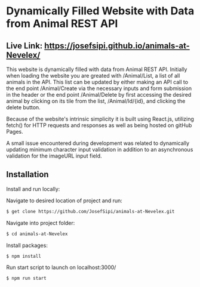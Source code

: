 # Dynamically Filled Website with Data from Animal REST API
## Live Link: https://josefsipi.github.io/animals-at-Nevelex/

This website is dynamically filled with data from Animal REST API. Initially when loading the website you are greated with /Animal/List, a list of all animals in the API. This list can be updated by either making an API call to the end point /Animal/Create via the necessary inputs and form submission in the header or the end point /Animal/Delete by first accessing the desired animal by clicking on its tile from the list, /Animal/Id/{id}, and clicking the delete button.

Because of the website's intrinsic simplicity it is built using React.js, utilizing fetch() for HTTP requests and responses as well as being hosted on gitHub Pages.

A small issue encountered during development was related to dynamically updating minimum character input validation in addition to an asynchronous validation for the imageURL input field. 

## Installation

Install and run locally:

Navigate to desired location of project and run:

``` sh
$ get clone https://github.com/JosefSipi/animals-at-Nevelex.git
```

Navigate into project folder:
``` sh
$ cd animals-at-Nevelex
```
Install packages:
``` sh
$ npm install
```
Run start script to launch on localhost:3000/
``` sh
$ npm run start
```
